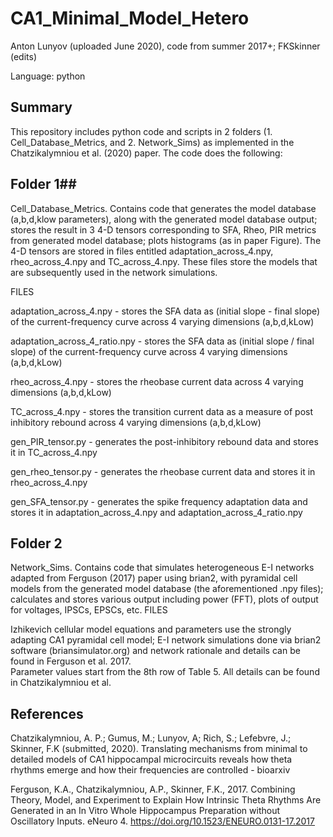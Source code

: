 # CA1_Minimal_Model_Hetero

Anton Lunyov (uploaded June 2020), code from summer 2017+;
FKSkinner (edits)

Language: python

## Summary ##

This repository includes python code and scripts in 2 folders (1. Cell_Database_Metrics, and 2. Network_Sims) as implemented in the Chatzikalymniou et al. (2020) paper.  The code does the following: 

## Folder 1## 

  Cell_Database_Metrics. Contains code that generates the model database (a,b,d,klow parameters), along with the generated model database output; stores the result in 3 4-D tensors corresponding to SFA, Rheo, PIR metrics from generated model database; plots histograms (as in paper Figure). The 4-D tensors are stored in files entitled adaptation_across_4.npy, rheo_across_4.npy and TC_across_4.npy. These files store the models that are subsequently used in the network simulations. 
  
  FILES 
  
  adaptation_across_4.npy - stores the SFA data as (initial slope - final slope) of the current-frequency curve across 4 varying dimensions (a,b,d,kLow)
  
  adaptation_across_4_ratio.npy - stores the SFA data as (initial slope / final slope) of the current-frequency curve across 4 varying dimensions (a,b,d,kLow)
  
  rheo_across_4.npy - stores the rheobase current data across 4 varying dimensions (a,b,d,kLow)
  
  TC_across_4.npy - stores the transition current data as a measure of post inhibitory rebound across 4 varying dimensions (a,b,d,kLow)
  
  gen_PIR_tensor.py - generates the post-inhibitory rebound data and stores it in TC_across_4.npy
  
  gen_rheo_tensor.py - generates the rheobase current data and stores it in rheo_across_4.npy
  
  gen_SFA_tensor.py - generates the spike frequency adaptation data and stores it in adaptation_across_4.npy and adaptation_across_4_ratio.npy
  
## Folder 2 ##
  Network_Sims. Contains code that simulates heterogeneous E-I networks adapted from Ferguson (2017) paper using brian2, with pyramidal cell models from the generated model database (the aforementioned .npy files); calculates and stores various output including power (FFT), plots of output for voltages, IPSCs, EPSCs, etc. 
  FILES 


Izhikevich cellular model equations and parameters use the strongly adapting CA1 pyramidal cell model; E-I network simulations done via brian2 software (briansimulator.org) and network rationale and details can be found in Ferguson et al. 2017.  
Parameter values start from the 8th row of Table 5.  All details can be found in Chatzikalymniou et al.



## References ##

Chatzikalymniou, A. P.; Gumus, M.; Lunyov, A; Rich, S.; Lefebvre, J.; Skinner, F.K (submitted, 2020). 
Translating mechanisms from minimal to detailed models of CA1 hippocampal microcircuits reveals how theta rhythms emerge and how their frequencies are controlled - bioarxiv 

Ferguson, K.A., Chatzikalymniou, A.P., Skinner, F.K., 2017. Combining Theory, Model, and Experiment to Explain How Intrinsic Theta Rhythms Are Generated in an In Vitro Whole Hippocampus Preparation without Oscillatory Inputs. eNeuro 4. https://doi.org/10.1523/ENEURO.0131-17.2017


